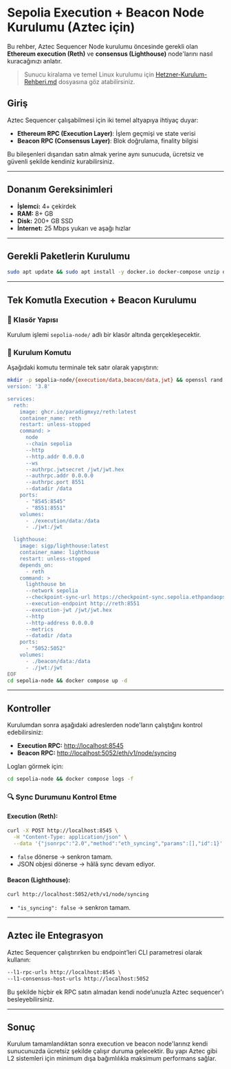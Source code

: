 # Sepolia Execution + Beacon Node Kurulumu (Aztec için)

Bu rehber, Aztec Sequencer Node kurulumu öncesinde gerekli olan **Ethereum execution (Reth)** ve **consensus (Lighthouse)** node'larını nasıl kuracağınızı anlatır.

> Sunucu kiralama ve temel Linux kurulumu için [Hetzner-Kurulum-Rehberi.md](Hetzner-Kurulum-Rehberi.md) dosyasına göz atabilirsiniz.

## Giriş

Aztec Sequencer çalışabilmesi için iki temel altyapıya ihtiyaç duyar:

* **Ethereum RPC (Execution Layer)**: İşlem geçmişi ve state verisi
* **Beacon RPC (Consensus Layer)**: Blok doğrulama, finality bilgisi

Bu bileşenleri dışarıdan satın almak yerine aynı sunucuda, ücretsiz ve güvenli şekilde kendiniz kurabilirsiniz.

---

## Donanım Gereksinimleri

* **İşlemci:** 4+ çekirdek
* **RAM:** 8+ GB
* **Disk:** 200+ GB SSD
* **İnternet:** 25 Mbps yukarı ve aşağı hızlar

---

## Gerekli Paketlerin Kurulumu

```bash
sudo apt update && sudo apt install -y docker.io docker-compose unzip openssl curl
```

---

## Tek Komutla Execution + Beacon Kurulumu

### 📁 Klasör Yapısı

Kurulum işlemi `sepolia-node/` adlı bir klasör altında gerçekleşecektir.

### 🚀 Kurulum Komutu

Aşağıdaki komutu terminale tek satır olarak yapıştırın:

```bash
mkdir -p sepolia-node/{execution/data,beacon/data,jwt} && openssl rand -hex 32 > sepolia-node/jwt/jwt.hex && cat > sepolia-node/docker-compose.yml <<'EOF'
version: '3.8'

services:
  reth:
    image: ghcr.io/paradigmxyz/reth:latest
    container_name: reth
    restart: unless-stopped
    command: >
      node
      --chain sepolia
      --http
      --http.addr 0.0.0.0
      --ws
      --authrpc.jwtsecret /jwt/jwt.hex
      --authrpc.addr 0.0.0.0
      --authrpc.port 8551
      --datadir /data
    ports:
      - "8545:8545"
      - "8551:8551"
    volumes:
      - ./execution/data:/data
      - ./jwt:/jwt

  lighthouse:
    image: sigp/lighthouse:latest
    container_name: lighthouse
    restart: unless-stopped
    depends_on:
      - reth
    command: >
      lighthouse bn
      --network sepolia
      --checkpoint-sync-url https://checkpoint-sync.sepolia.ethpandaops.io
      --execution-endpoint http://reth:8551
      --execution-jwt /jwt/jwt.hex
      --http
      --http-address 0.0.0.0
      --metrics
      --datadir /data
    ports:
      - "5052:5052"
    volumes:
      - ./beacon/data:/data
      - ./jwt:/jwt
EOF
cd sepolia-node && docker compose up -d
```

---

## Kontroller

Kurulumdan sonra aşağıdaki adreslerden node'ların çalıştığını kontrol edebilirsiniz:

* **Execution RPC:** [http://localhost:8545](http://localhost:8545)
* **Beacon RPC:** [http://localhost:5052/eth/v1/node/syncing](http://localhost:5052/eth/v1/node/syncing)

Logları görmek için:

```bash
cd sepolia-node && docker compose logs -f
```

### 🔍 Sync Durumunu Kontrol Etme

#### Execution (Reth):

```bash
curl -X POST http://localhost:8545 \
  -H "Content-Type: application/json" \
  --data '{"jsonrpc":"2.0","method":"eth_syncing","params":[],"id":1}'
```

* `false` dönerse → senkron tamam.
* JSON objesi dönerse → hâlâ sync devam ediyor.

#### Beacon (Lighthouse):

```bash
curl http://localhost:5052/eth/v1/node/syncing
```

* `"is_syncing": false` → senkron tamam.

---

## Aztec ile Entegrasyon

Aztec Sequencer çalıştırırken bu endpoint’leri CLI parametresi olarak kullanın:

```bash
--l1-rpc-urls http://localhost:8545 \
--l1-consensus-host-urls http://localhost:5052
```

Bu şekilde hiçbir ek RPC satın almadan kendi node’unuzla Aztec sequencer'ı besleyebilirsiniz.

---

## Sonuç

Kurulum tamamlandıktan sonra execution ve beacon node'larınız kendi sunucunuzda ücretsiz şekilde çalışır duruma gelecektir. Bu yapı Aztec gibi L2 sistemleri için minimum dışa bağımlılıkla maksimum performans sağlar.
